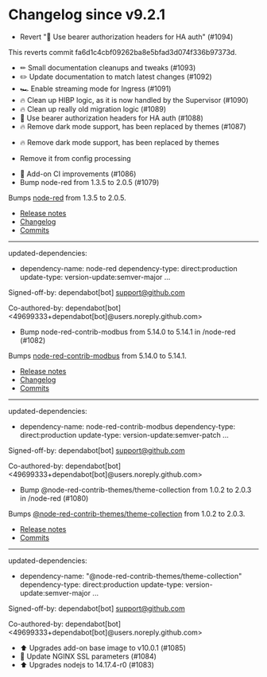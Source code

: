 # Changelog since v9.2.1
- Revert "🔑 Use bearer authorization headers for HA auth" (#1094)

This reverts commit fa6d1c4cbf09262ba8e5bfad3d074f336b97373d. 
- ✏ Small documentation cleanups and tweaks (#1093) 
- ✏️ Update documentation to match latest changes (#1092) 
- 🏎 Enable streaming mode for Ingress (#1091) 
- 🔥 Clean up HIBP logic, as it is now handled by the Supervisor (#1090) 
- 🔥 Clean up really old migration logic (#1089) 
- 🔑 Use bearer authorization headers for HA auth (#1088) 
- 🔥 Remove dark mode support, has been replaced by themes (#1087)

* 🔥 Remove dark mode support, has been replaced by themes

* Remove it from config processing 
- 🚀 Add-on CI improvements (#1086) 
- Bump node-red from 1.3.5 to 2.0.5 (#1079)

Bumps [node-red](https://github.com/node-red/node-red) from 1.3.5 to 2.0.5.
- [Release notes](https://github.com/node-red/node-red/releases)
- [Changelog](https://github.com/node-red/node-red/blob/master/CHANGELOG.md)
- [Commits](https://github.com/node-red/node-red/compare/1.3.5...2.0.5)

---
updated-dependencies:
- dependency-name: node-red
  dependency-type: direct:production
  update-type: version-update:semver-major
...

Signed-off-by: dependabot[bot] <support@github.com>

Co-authored-by: dependabot[bot] <49699333+dependabot[bot]@users.noreply.github.com> 
- Bump node-red-contrib-modbus from 5.14.0 to 5.14.1 in /node-red (#1082)

Bumps [node-red-contrib-modbus](https://github.com/biancoroyal/node-red-contrib-modbus) from 5.14.0 to 5.14.1.
- [Release notes](https://github.com/biancoroyal/node-red-contrib-modbus/releases)
- [Changelog](https://github.com/BiancoRoyal/node-red-contrib-modbus/blob/master/CHANGELOG.md)
- [Commits](https://github.com/biancoroyal/node-red-contrib-modbus/compare/v5.14.0...v5.14.1)

---
updated-dependencies:
- dependency-name: node-red-contrib-modbus
  dependency-type: direct:production
  update-type: version-update:semver-patch
...

Signed-off-by: dependabot[bot] <support@github.com>

Co-authored-by: dependabot[bot] <49699333+dependabot[bot]@users.noreply.github.com> 
- Bump @node-red-contrib-themes/theme-collection from 1.0.2 to 2.0.3 in /node-red (#1080)

Bumps [@node-red-contrib-themes/theme-collection](https://github.com/node-red-contrib-themes/theme-collection) from 1.0.2 to 2.0.3.
- [Release notes](https://github.com/node-red-contrib-themes/theme-collection/releases)
- [Commits](https://github.com/node-red-contrib-themes/theme-collection/commits)

---
updated-dependencies:
- dependency-name: "@node-red-contrib-themes/theme-collection"
  dependency-type: direct:production
  update-type: version-update:semver-major
...

Signed-off-by: dependabot[bot] <support@github.com>

Co-authored-by: dependabot[bot] <49699333+dependabot[bot]@users.noreply.github.com> 
- ⬆️ Upgrades add-on base image to v10.0.1 (#1085) 
- 🔑 Update NGINX SSL parameters (#1084) 
- ⬆️ Upgrades nodejs to 14.17.4-r0 (#1083) 
